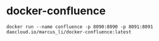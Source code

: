 # docker-confluence 

```
docker run --name confluence -p 8090:8090 -p 8091:8091 daocloud.io/marcus_li/docker-confluence:latest
```
